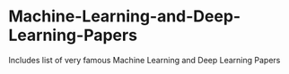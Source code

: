 # Machine-Learning-and-Deep-Learning-Papers
Includes list of very famous Machine Learning and Deep Learning Papers

